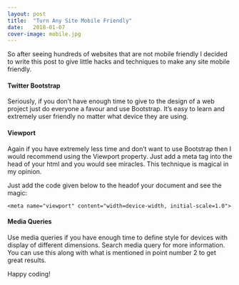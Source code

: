 ```yaml
---
layout: post
title:  "Turn Any Site Mobile Friendly"
date:   2018-01-07
cover-image: mobile.jpg
---
```


So after seeing hundreds of websites that are not mobile friendly I decided to write this post to give little hacks and techniques to make any site mobile friendly.

<!--more-->

#### Twitter Bootstrap

Seriously, if you don’t have enough time to give to the design of a web project just do everyone a favour and use Bootstrap. It’s easy to learn and extremely user friendly no matter what device they are using.

#### Viewport

Again if you have extremely less time and don’t want to use Bootstrap then I would recommend using the Viewport property. Just add a meta tag into the head of your html and you would see miracles. This technique is magical in my opinion.

Just add the code given below to the headof your document and see the magic:

`<meta name="viewport" content="width=device-width, initial-scale=1.0">`

#### Media Queries

Use media queries if you have enough time to define style for devices with display of different dimensions. Search media query for more information. You can use this along with what is mentioned in point number 2 to get great results.

Happy coding!
